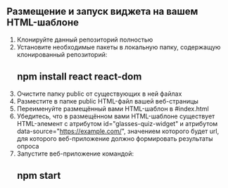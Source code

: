 ## Размещение и запуск виджета на вашем HTML-шаблоне

1. Клонируйте данный репозиторий полностью
2. Установите необходимые пакеты в локальную папку, содержащую клонированный репозиторий:
   ## npm install react react-dom
3. Очистите папку public от существующих в ней файлах
4. Разместите в папке public HTML-файл вашей веб-страницы
5. Переименуйте размещённый вами HTML-шаблон в #index.html
6. Убедитесь, что в размещённом вами HTML-шаблоне существует HTML-элемент с атрибутом id="glasses-quiz-widget" и атрибутом data-source="https://example.com/", значением которого будет url, для которого веб-приложение должно формировать результаты опроса
7. Запустите веб-приложение командой: 
   ## npm start
